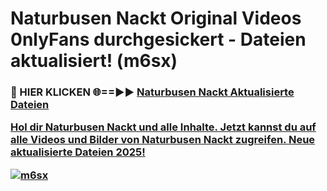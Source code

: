 # Naturbusen Nackt Original Videos 0nlyFans durchgesickert - Dateien aktualisiert! (m6sx)

<h3>🔴 HIER KLICKEN 🌐==►► <a href="https://tinyurl.com/h6vf6nb8" rel="nofollow">Naturbusen Nackt Aktualisierte Dateien

Hol dir Naturbusen Nackt und alle Inhalte. Jetzt kannst du auf alle Videos und Bilder von Naturbusen Nackt zugreifen. Neue aktualisierte Dateien 2025!

[![m6sx](https://i.imgur.com/sD4kR3V.gif)](https://tinyurl.com/h6vf6nb8)
